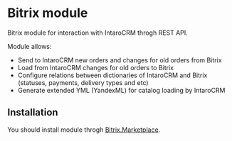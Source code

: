 Bitrix module
=============

Bitrix module for interaction with IntaroCRM throgh REST API.

Module allows:

* Send to IntaroCRM new orders and changes for old orders from Bitrix
* Load from IntaroCRM changes for old orders to Bitrix
* Configure relations between dictionaries of IntaroCRM and Bitrix (statuses, payments, delivery types and etc)
* Generate extended YML (YandexML) for catalog loading by IntaroCRM

Installation
-------------

You should install module throgh [Bitrix.Marketplace](http://marketplace.1c-bitrix.ru).

